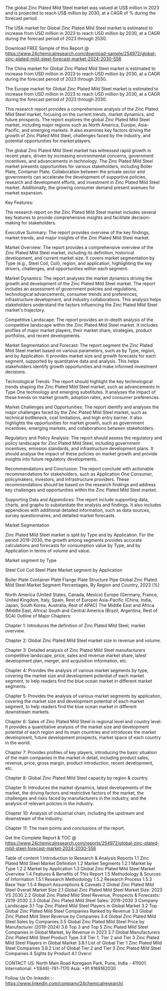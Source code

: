 The global Zinc Plated Mild Steel market was valued at US$ million in 2023 and is projected to reach US$ million by 2030, at a CAGR of % during the forecast period.

The USA market for Global Zinc Plated Mild Steel market is estimated to increase from USD million in 2023 to reach USD million by 2030, at a CAGR during the forecast period of 2023 through 2030.

Download FREE Sample of this Report @ https://www.24chemicalresearch.com/download-sample/254972/global-zinc-plated-mild-steel-forecast-market-2024-2030-556

The China market for Global Zinc Plated Mild Steel market is estimated to increase from USD million in 2023 to reach USD million by 2030, at a CAGR during the forecast period of 2023 through 2030.

The Europe market for Global Zinc Plated Mild Steel market is estimated to increase from USD million in 2023 to reach USD million by 2030, at a CAGR during the forecast period of 2023 through 2030.

This research report provides a comprehensive analysis of the Zinc Plated Mild Steel market, focusing on the current trends, market dynamics, and future prospects. The report explores the global Zinc Plated Mild Steel market, including major regions such as North America, Europe, Asia-Pacific, and emerging markets. It also examines key factors driving the growth of Zinc Plated Mild Steel, challenges faced by the industry, and potential opportunities for market players.

The global Zinc Plated Mild Steel market has witnessed rapid growth in recent years, driven by increasing environmental concerns, government incentives, and advancements in technology. The Zinc Plated Mild Steel market presents opportunities for various stakeholders, including Boiler Plate, Container Plate. Collaboration between the private sector and governments can accelerate the development of supportive policies, research and development efforts, and investment in Zinc Plated Mild Steel market. Additionally, the growing consumer demand present avenues for market expansion.

Key Features:

The research report on the Zinc Plated Mild Steel market includes several key features to provide comprehensive insights and facilitate decision-making for stakeholders.

Executive Summary: The report provides overview of the key findings, market trends, and major insights of the Zinc Plated Mild Steel market.

Market Overview: The report provides a comprehensive overview of the Zinc Plated Mild Steel market, including its definition, historical development, and current market size. It covers market segmentation by Type (e.g., Steel Coil, Coil), region, and application, highlighting the key drivers, challenges, and opportunities within each segment.

Market Dynamics: The report analyses the market dynamics driving the growth and development of the Zinc Plated Mild Steel market. The report includes an assessment of government policies and regulations, technological advancements, consumer trends and preferences, infrastructure development, and industry collaborations. This analysis helps stakeholders understand the factors influencing the Zinc Plated Mild Steel market's trajectory.

Competitive Landscape: The report provides an in-depth analysis of the competitive landscape within the Zinc Plated Mild Steel market. It includes profiles of major market players, their market share, strategies, product portfolios, and recent developments.

Market Segmentation and Forecast: The report segment the Zinc Plated Mild Steel market based on various parameters, such as by Type, region, and by Application. It provides market size and growth forecasts for each segment, supported by quantitative data and analysis. This helps stakeholders identify growth opportunities and make informed investment decisions.

Technological Trends: The report should highlight the key technological trends shaping the Zinc Plated Mild Steel market, such as advancements in Type One technology and emerging substitutes. It analyses the impact of these trends on market growth, adoption rates, and consumer preferences.

Market Challenges and Opportunities: The report identify and analyses the major challenges faced by the Zinc Plated Mild Steel market, such as technical bottleneck, cost limitations, and high entry barrier. It also highlights the opportunities for market growth, such as government incentives, emerging markets, and collaborations between stakeholders.

Regulatory and Policy Analysis: The report should assess the regulatory and policy landscape for Zinc Plated Mild Steel, including government incentives, emission standards, and infrastructure development plans. It should analyse the impact of these policies on market growth and provide insights into future regulatory developments.

Recommendations and Conclusion: The report conclude with actionable recommendations for stakeholders, such as Application One Consumer, policymakers, investors, and infrastructure providers. These recommendations should be based on the research findings and address key challenges and opportunities within the Zinc Plated Mild Steel market.

Supporting Data and Appendices: The report include supporting data, charts, and graphs to substantiate the analysis and findings. It also includes appendices with additional detailed information, such as data sources, survey questionnaires, and detailed market forecasts.

Market Segmentation

Zinc Plated Mild Steel market is split by Type and by Application. For the period 2019-2030, the growth among segments provides accurate calculations and forecasts for consumption value by Type, and by Application in terms of volume and value.

Market segment by Type

Steel Coil
Coil
Steel Plate
Market segment by Application

Boiler Plate
Container Plate
Flange Plate
Structure Pipe
Global Zinc Plated Mild Steel Market Segment Percentages, By Region and Country, 2023 (%)

North America (United States, Canada, Mexico)
Europe (Germany, France, United Kingdom, Italy, Spain, Rest of Europe)
Asia-Pacific (China, India, Japan, South Korea, Australia, Rest of APAC)
The Middle East and Africa (Middle East, Africa)
South and Central America (Brazil, Argentina, Rest of SCA)
Outline of Major Chapters:

Chapter 1: Introduces the definition of Zinc Plated Mild Steel, market overview.

Chapter 2: Global Zinc Plated Mild Steel market size in revenue and volume.

Chapter 3: Detailed analysis of Zinc Plated Mild Steel manufacturers competitive landscape, price, sales and revenue market share, latest development plan, merger, and acquisition information, etc.

Chapter 4: Provides the analysis of various market segments by type, covering the market size and development potential of each market segment, to help readers find the blue ocean market in different market segments.

Chapter 5: Provides the analysis of various market segments by application, covering the market size and development potential of each market segment, to help readers find the blue ocean market in different downstream markets.

Chapter 6: Sales of Zinc Plated Mild Steel in regional level and country level. It provides a quantitative analysis of the market size and development potential of each region and its main countries and introduces the market development, future development prospects, market space of each country in the world.

Chapter 7: Provides profiles of key players, introducing the basic situation of the main companies in the market in detail, including product sales, revenue, price, gross margin, product introduction, recent development, etc.

Chapter 8: Global Zinc Plated Mild Steel capacity by region & country.

Chapter 9: Introduces the market dynamics, latest developments of the market, the driving factors and restrictive factors of the market, the challenges and risks faced by manufacturers in the industry, and the analysis of relevant policies in the industry.

Chapter 10: Analysis of industrial chain, including the upstream and downstream of the industry.

Chapter 11: The main points and conclusions of the report.

Get the Complete Report & TOC @ https://www.24chemicalresearch.com/reports/254972/global-zinc-plated-mild-steel-forecast-market-2024-2030-556

Table of content
1 Introduction to Research & Analysis Reports
1.1 Zinc Plated Mild Steel Market Definition
1.2 Market Segments
1.2.1 Market by Type
1.2.2 Market by Application
1.3 Global Zinc Plated Mild Steel Market Overview
1.4 Features & Benefits of This Report
1.5 Methodology & Sources of Information
1.5.1 Research Methodology
1.5.2 Research Process
1.5.3 Base Year
1.5.4 Report Assumptions & Caveats
2 Global Zinc Plated Mild Steel Overall Market Size
2.1 Global Zinc Plated Mild Steel Market Size: 2023 VS 2030
2.2 Global Zinc Plated Mild Steel Revenue, Prospects & Forecasts: 2019-2030
2.3 Global Zinc Plated Mild Steel Sales: 2019-2030
3 Company Landscape
3.1 Top Zinc Plated Mild Steel Players in Global Market
3.2 Top Global Zinc Plated Mild Steel Companies Ranked by Revenue
3.3 Global Zinc Plated Mild Steel Revenue by Companies
3.4 Global Zinc Plated Mild Steel Sales by Companies
3.5 Global Zinc Plated Mild Steel Price by Manufacturer (2019-2024)
3.6 Top 3 and Top 5 Zinc Plated Mild Steel Companies in Global Market, by Revenue in 2023
3.7 Global Manufacturers Zinc Plated Mild Steel Product Type
3.8 Tier 1, Tier 2 and Tier 3 Zinc Plated Mild Steel Players in Global Market
3.8.1 List of Global Tier 1 Zinc Plated Mild Steel Companies
3.8.2 List of Global Tier 2 and Tier 3 Zinc Plated Mild Steel Companies
4 Sights by Product
4.1 Overvi

CONTACT US:
North Main Road Koregaon Park, Pune, India - 411001.
International: +1(646)-781-7170
Asia: +91 9169162030

Follow Us On linkedin :- https://www.linkedin.com/company/24chemicalresearch/
